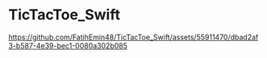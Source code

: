 # TicTacToe_Swift



https://github.com/FatihEmin48/TicTacToe_Swift/assets/55911470/dbad2af3-b587-4e39-bec1-0080a302b085

